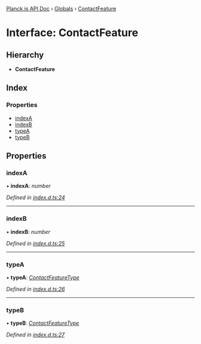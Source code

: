 [Planck.js API Doc](../README.md) › [Globals](../globals.md) › [ContactFeature](contactfeature.md)

# Interface: ContactFeature

## Hierarchy

* **ContactFeature**

## Index

### Properties

* [indexA](contactfeature.md#indexa)
* [indexB](contactfeature.md#indexb)
* [typeA](contactfeature.md#typea)
* [typeB](contactfeature.md#typeb)

## Properties

###  indexA

• **indexA**: *number*

*Defined in [index.d.ts:24](https://github.com/shakiba/planck.js/blob/9a1fbe4/lib/index.d.ts#L24)*

___

###  indexB

• **indexB**: *number*

*Defined in [index.d.ts:25](https://github.com/shakiba/planck.js/blob/9a1fbe4/lib/index.d.ts#L25)*

___

###  typeA

• **typeA**: *[ContactFeatureType](../enums/contactfeaturetype.md)*

*Defined in [index.d.ts:26](https://github.com/shakiba/planck.js/blob/9a1fbe4/lib/index.d.ts#L26)*

___

###  typeB

• **typeB**: *[ContactFeatureType](../enums/contactfeaturetype.md)*

*Defined in [index.d.ts:27](https://github.com/shakiba/planck.js/blob/9a1fbe4/lib/index.d.ts#L27)*
